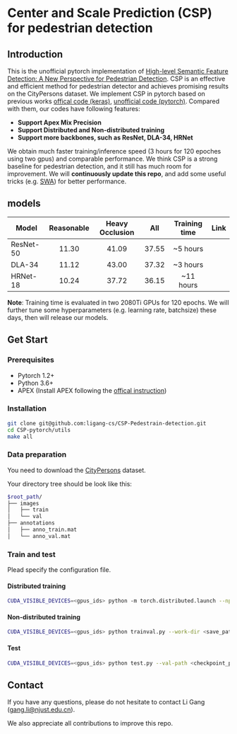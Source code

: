 # Center and Scale Prediction (CSP) for pedestrian detection
## Introduction
This is the unofficial pytorch implementation of [High-level Semantic Feature Detection: A New Perspective for Pedestrian Detection](https://openaccess.thecvf.com/content_CVPR_2019/papers/Liu_High-Level_Semantic_Feature_Detection_A_New_Perspective_for_Pedestrian_Detection_CVPR_2019_paper.pdf). CSP is an effective and efficient method for pedestrian detector and achieves promising results on the CityPersons dataset. We implement CSP in pytorch based on previous works [offical code (keras)](https://github.com/liuwei16/CSP), [unofficial code (pytorch)](https://github.com/lwpyr/CSP-pedestrian-detection-in-pytorch). Compared with them, our codes have following features:
- **Support Apex Mix Precision** 
- **Support Distributed and Non-distributed training**
- **Support more backbones, such as ResNet, DLA-34, HRNet**

We obtain much faster training/inference speed (3 hours for 120 epoches using two gpus) and  comparable performance. We think CSP is a strong baseline for pedestrian detection, and it still has much room for improvement. 
We will **continuously update this repo**, and add some useful tricks (e.g.  [SWA](https://arxiv.org/abs/2012.12645)) for better performance.

## models
| Model | Reasonable | Heavy Occlusion | All  | Training time | Link |
| ----- | :--------: | :-------------: | :----: | :----------: | :----: |
| ResNet-50 | 11.30 | 41.09 | 37.55 | ~5 hours |      |
| DLA-34 | 11.12 | 43.00 | 37.32 | ~3 hours |      |
| HRNet-18 | 10.24 | 37.72 | 36.15 | ~11 hours |      |
**Note**: Training time is evaluated in two 2080Ti GPUs for 120 epochs. We will further tune some hyperparameters (e.g. learning rate, batchsize) these days, then will release our models.

## Get Start

### Prerequisites
- Pytorch 1.2+
- Python 3.6+
- APEX (Install APEX following the [offical instruction](https://github.com/NVIDIA/apex))

### Installation
````bash
git clone git@github.com:ligang-cs/CSP-Pedestrain-detection.git
cd CSP-pytorch/utils
make all
````

### Data preparation
You need to download the [CityPersons](https://github.com/cvgroup-njust/CityPersons) dataset.

Your directory tree should be look like this:
````bash
$root_path/
├── images
│   ├── train
│   └── val
├── annotations
│   ├── anno_train.mat
│   └── anno_val.mat
````

### Train and test

Plead specify the configuration file.

#### Distributed training
````bash
CUDA_VISIBLE_DEVICES=<gpus_ids> python -m torch.distributed.launch --nproc_per_nodes <gpus_number> trainval_distributed.py --work-dir <save_path> 
````
#### Non-distributed training 
````bash
CUDA_VISIBLE_DEVICES=<gpus_ids> python trainval.py --work-dir <save_path>
````
#### Test
````bash
CUDA_VISIBLE_DEVICES=<gpus_ids> python test.py --val-path <checkpoint_path> --json-out <results_path>
````

## Contact

If you have any questions, please do not hesitate to contact Li Gang (gang.li@njust.edu.cn).  

We also appreciate all contributions to improve this repo. 





